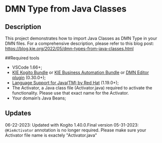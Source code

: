 # DMN Type from Java Classes

## Description
This project demonstrates how to import Java Classes as DMN Type in your DMN files.
For a comprehensive description, please refer to this blog post: https://blog.kie.org/2022/05/dmn-types-from-java-classes.html

##Required tools
- VSCode 1.66+;
- [KIE Kogito Bundle](https://marketplace.visualstudio.com/items?itemName=kie-group.vscode-extension-kogito-bundle) or [KIE Business Automation Bundle](https://marketplace.visualstudio.com/items?itemName=kie-group.vscode-extension-kie-ba-bundle) or [DMN Editor plugin](https://marketplace.visualstudio.com/items?itemName=kie-group.dmn-vscode-extension) (0.30.0+);
- [Language Support for Java(TM) by Red Hat](https://marketplace.visualstudio.com/items?itemName=redhat.java) (1.19.0+);
- The Activator, a Java class file (Activator.java) required to activate the functionality. Please use that exact name for the Activator.
- Your domain’s Java Beans;

## Updates
06-22-2023: Updated with Kogito 1.40.0.Final version
05-31-2023: `@KieActivator` annotation is no longer required. Please make sure your Activator file name is exactely "Activator.java"